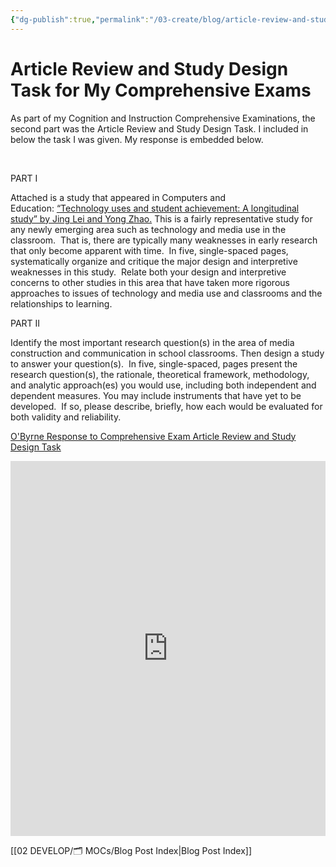 ```yaml
---
{"dg-publish":true,"permalink":"/03-create/blog/article-review-and-study-design-task-for-my-comprehensive-exams/","title":"Article Review and Study Design Task for My Comprehensive Exams","tags":["comprehensive-exams","literacy","technology"]}
---
```


# Article Review and Study Design Task for My Comprehensive Exams

As part of my Cognition and Instruction Comprehensive Examinations, the second part was the Article Review and Study Design Task. I included in below the task I was given. My response is embedded below.

 

PART I

Attached is a study that appeared in Computers and Education: [“Technology uses and student achievement: A longitudinal study” by Jing Lei and Yong Zhao.](http://wiobyrne.com/Critique_&_Study_Design_files/2005%20-%20Lei%20%26%20Zhao.pdf "Critique_&_Study_Design_files/2005 - Lei & Zhao.pdf") This is a fairly representative study for any newly emerging area such as technology and media use in the classroom.  That is, there are typically many weaknesses in early research that only become apparent with time.  In five, single-spaced pages, systematically organize and critique the major design and interpretive weaknesses in this study.  Relate both your design and interpretive concerns to other studies in this area that have taken more rigorous approaches to issues of technology and media use and classrooms and the relationships to learning.

PART II

Identify the most important research question(s) in the area of media construction and communication in school classrooms. Then design a study to answer your question(s).  In five, single-spaced, pages present the research question(s), the rationale, theoretical framework, methodology, and analytic approach(es) you would use, including both independent and dependent measures. You may include instruments that have yet to be developed.  If so, please describe, briefly, how each would be evaluated for both validity and reliability.

[O'Byrne Response to Comprehensive Exam Article Review and Study Design Task](http://www.scribd.com/doc/130234540/O-Byrne-Response-to-Comprehensive-Exam-Article-Review-and-Study-Design-Task "View O'Byrne Response to Comprehensive Exam Article Review and Study Design Task on Scribd")

<iframe class="scribd_iframe_embed" src="http://www.scribd.com/embeds/130234540/content?start_page=1&amp;view_mode=scroll" data-auto-height="false" data-aspect-ratio="undefined" scrolling="no" id="doc_97186" width="100%" height="600" frameborder="0"></iframe>

[[02 DEVELOP/🗂️ MOCs/Blog Post Index\|Blog Post Index]]